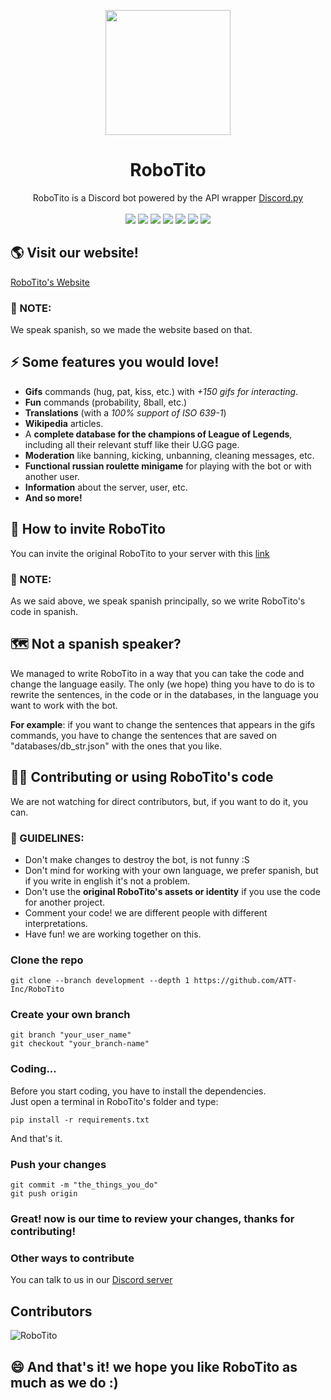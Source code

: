 <p align="center"><img src="https://i.imgur.com/6ocVOuW.jpg" width="200px" height="200px"></p>

<h1 align="center">RoboTito</h1>
<p align="center">
  RoboTito is a Discord bot powered by the API wrapper <a href="https://discordpy.rtfd.io" target="_blank">Discord.py</a><br><br>
  <img src="https://img.shields.io/github/languages/top/ATT-Inc/RoboTito">
  <img src="https://img.shields.io/github/contributors/ATT-Inc/RoboTito?color=blue">
  <img src="https://img.shields.io/github/license/ATT-Inc/RoboTito?color=blue">
  <img src="https://img.shields.io/maintenance/yes/2021?color=blue">
  <img src="https://img.shields.io/github/checks-status/ATT-Inc/RoboTito/development">
  <img src="https://scrutinizer-ci.com/g/ATT-Inc/RoboTito/badges/build.png?b=development">
  <img src="https://scrutinizer-ci.com/g/ATT-Inc/RoboTito/badges/quality-score.png">
</p>

## 🌎 Visit our website!
[RoboTito's Website](https://att-inc.github.io/RoboTito)

### 📃 NOTE: 
We speak spanish, so we made the website based on that.

## ⚡️ Some features you would love!
- **Gifs** commands (hug, pat, kiss, etc.) with *+150 gifs for interacting*.
- **Fun** commands (probability, 8ball, etc.)
- **Translations** (with a *100% support of ISO 639-1*)
- **Wikipedia** articles.
- A **complete database for the champions of League of Legends**, including all their relevant stuff like their U.GG page.
- **Moderation** like banning, kicking, unbanning, cleaning messages, etc.
- **Functional russian roulette minigame** for playing with the bot or with another user.
- **Information** about the server, user, etc.
- **And so more!**

## 👋 How to invite RoboTito
You can invite the original RoboTito to your server with this [link](https://discord.com/oauth2/authorize?client_id=820819824669491210&permissions=8&scope=bot)

### 📃 NOTE: 
As we said above, we speak spanish principally, so we write RoboTito's code in spanish.

## 🗺 Not a spanish speaker?
We managed to write RoboTito in a way that you can take the code and change the language easily. The only (we hope) thing you have to do is to rewrite the sentences, in the code or in the databases, in the language you want to work with the bot.

**For example**: if you want to change the sentences that appears in the gifs commands, you have to change the sentences that are saved on "databases/db_str.json" with the ones that you like.

## 👨‍💻 Contributing or using RoboTito's code
We are not watching for direct contributors, but, if you want to do it, you can.

### 🔰 GUIDELINES:
- Don't make changes to destroy the bot, is not funny :S
- Don't mind for working with your own language, we prefer spanish, but if you write in english it's not a problem.
- Don't use the **original RoboTito's assets or identity** if you use the code for another project.
- Comment your code! we are different people with different interpretations.
- Have fun! we are working together on this.

### Clone the repo
~~~
git clone --branch development --depth 1 https://github.com/ATT-Inc/RoboTito
~~~

### Create your own branch
~~~
git branch "your_user_name"
git checkout "your_branch-name"
~~~

### Coding...
Before you start coding, you have to install the dependencies.  
Just open a terminal in RoboTito's folder and type:
~~~
pip install -r requirements.txt
~~~
And that's it.

### Push your changes
~~~
git commit -m "the_things_you_do"
git push origin
~~~

### Great! now is our time to review your changes, thanks for contributing!

### Other ways to contribute
You can talk to us in our [Discord server](https://discord.gg/W2ReeE6kV5)

## Contributors
![RoboTito](https://contrib.rocks/image?repo=ATT-Inc/RoboTito)

## 😄 And that's it! we hope you like RoboTito as much as we do :)
